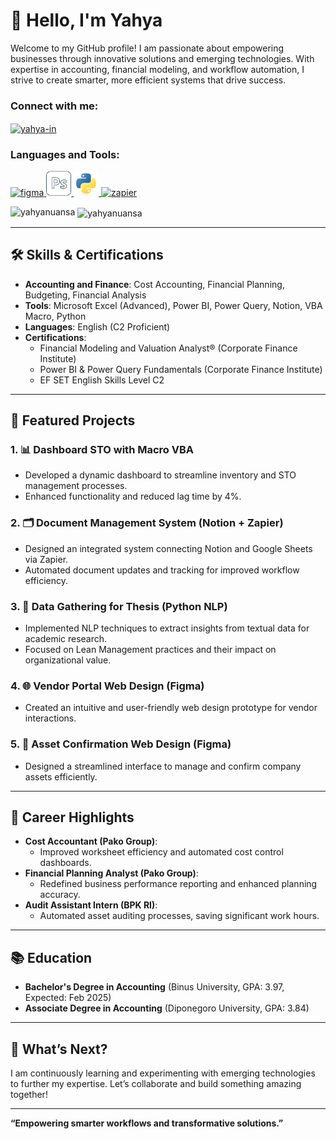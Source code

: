 # 👋 Hello, I'm Yahya
Welcome to my GitHub profile! I am passionate about empowering businesses through innovative solutions and emerging technologies. With expertise in accounting, financial modeling, and workflow automation, I strive to create smarter, more efficient systems that drive success.

<h3 align="left">Connect with me:</h3>
<p align="left">
<a href="https://linkedin.com/in/yahya-in" target="blank"><img align="center" src="https://raw.githubusercontent.com/rahuldkjain/github-profile-readme-generator/master/src/images/icons/Social/linked-in-alt.svg" alt="yahya-in" height="30" width="40" /></a>
</p>

<h3 align="left">Languages and Tools:</h3>
<p align="left"> <a href="https://www.figma.com/" target="_blank" rel="noreferrer"> <img src="https://www.vectorlogo.zone/logos/figma/figma-icon.svg" alt="figma" width="40" height="40"/> </a> <a href="https://www.photoshop.com/en" target="_blank" rel="noreferrer"> <img src="https://raw.githubusercontent.com/devicons/devicon/master/icons/photoshop/photoshop-line.svg" alt="photoshop" width="40" height="40"/> </a> <a href="https://www.python.org" target="_blank" rel="noreferrer"> <img src="https://raw.githubusercontent.com/devicons/devicon/master/icons/python/python-original.svg" alt="python" width="40" height="40"/> </a> <a href="https://zapier.com" target="_blank" rel="noreferrer"> <img src="https://www.vectorlogo.zone/logos/zapier/zapier-icon.svg" alt="zapier" width="40" height="40"/> </a> </p>

<p><img align="left" src="https://github-readme-stats.vercel.app/api/top-langs?username=yahyanuansa&show_icons=true&locale=en&layout=compact" alt="yahyanuansa" /></p>

<p>&nbsp;<img align="center" src="https://github-readme-stats.vercel.app/api?username=yahyanuansa&show_icons=true&locale=en" alt="yahyanuansa" /></p>

---

## 🛠️ Skills & Certifications
- **Accounting and Finance**: Cost Accounting, Financial Planning, Budgeting, Financial Analysis
- **Tools**: Microsoft Excel (Advanced), Power BI, Power Query, Notion, VBA Macro, Python
- **Languages**: English (C2 Proficient)
- **Certifications**:
  - Financial Modeling and Valuation Analyst® (Corporate Finance Institute)
  - Power BI & Power Query Fundamentals (Corporate Finance Institute)
  - EF SET English Skills Level C2

---

## 🚀 Featured Projects

### 1. 📊 Dashboard STO with Macro VBA
- Developed a dynamic dashboard to streamline inventory and STO management processes.
- Enhanced functionality and reduced lag time by 4%.

### 2. 🗂️ Document Management System (Notion + Zapier)
- Designed an integrated system connecting Notion and Google Sheets via Zapier.
- Automated document updates and tracking for improved workflow efficiency.

### 3. 🤖 Data Gathering for Thesis (Python NLP)
- Implemented NLP techniques to extract insights from textual data for academic research.
- Focused on Lean Management practices and their impact on organizational value.

### 4. 🌐 Vendor Portal Web Design (Figma)
- Created an intuitive and user-friendly web design prototype for vendor interactions.

### 5. 🌟 Asset Confirmation Web Design (Figma)
- Designed a streamlined interface to manage and confirm company assets efficiently.

---

## 🎯 Career Highlights
- **Cost Accountant (Pako Group)**:
  - Improved worksheet efficiency and automated cost control dashboards.
- **Financial Planning Analyst (Pako Group)**:
  - Redefined business performance reporting and enhanced planning accuracy.
- **Audit Assistant Intern (BPK RI)**:
  - Automated asset auditing processes, saving significant work hours.

---

## 📚 Education
- **Bachelor's Degree in Accounting** (Binus University, GPA: 3.97, Expected: Feb 2025)
- **Associate Degree in Accounting** (Diponegoro University, GPA: 3.84)

---

## 🌱 What’s Next?
I am continuously learning and experimenting with emerging technologies to further my expertise. Let’s collaborate and build something amazing together!

---
**“Empowering smarter workflows and transformative solutions.”**
